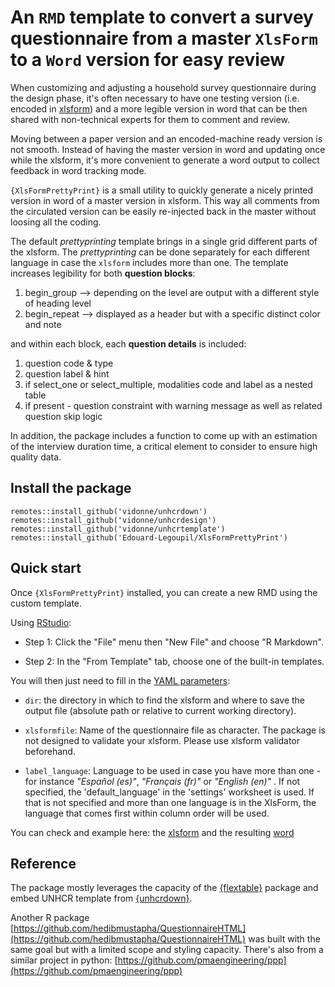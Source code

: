 
# An `RMD` template to convert a survey questionnaire from a master `XlsForm` to a `Word` version for easy review

When customizing and adjusting a household survey questionnaire during the design phase, it's often necessary to have one testing version (i.e. encoded in [xlsform](http://xlsform)) and a more legible version in word that can be then shared with non-technical experts for them to comment and review.

Moving between a paper version and an encoded-machine ready version is not smooth. Instead of having the master version in word and updating once while the xlsform, it's more convenient to generate a word output to collect feedback in word tracking mode.

`{XlsFormPrettyPrint}` is a small utility to quickly generate a nicely printed version in word of a master version in xlsform. This way all comments from the circulated version can be easily re-injected back in the master without loosing all the coding.

The default _prettyprinting_ template brings in a single grid different parts of the xlsform. The _prettyprinting_ can be done separately for each different language in case the `xlsform` includes more than one. The template increases legibility for both __question blocks__:

  1. begin_group --> depending on the level are output with a different style of heading level
  2. begin_repeat --> displayed as a header but with a specific distinct color and note

and within each block, each __question details__ is  included:  

  1. question code & type
  2. question label & hint
  3. if select_one or select_multiple, modalities code and label as a nested table
  4. if present - question constraint with warning message as well as related question skip logic

In addition, the package includes a function to come up with an estimation of the interview duration time, a critical element to consider to ensure high quality data.

## Install  the package

```
remotes::install_github('vidonne/unhcrdown')
remotes::install_github('vidonne/unhcrdesign')
remotes::install_github('vidonne/unhcrtemplate')
remotes::install_github('Edouard-Legoupil/XlsFormPrettyPrint')  
```

## Quick start

Once `{XlsFormPrettyPrint}` installed, you can create a new RMD using the custom template.

Using [RStudio](https://www.rstudio.com/):

 * Step 1: Click the "File" menu then "New File" and choose "R Markdown".

 * Step 2: In the "From Template" tab, choose one of the built-in templates.

You will then just need to fill in the [YAML parameters](https://rmarkdown.rstudio.com/lesson-6.html):

 *  `dir`:  the directory in which to find the xlsform and where to save the output file (absolute path or relative to current working directory).
 
 *  `xlsformfile`:  Name of the questionnaire file as character. The package is not designed to validate your xlsform. Please use xlsform validator beforehand.
    
 *  `label_language`:  Language to be used in case you have more than one - for instance _"Español (es)"_, _"Français (fr)"_ or _"English (en)"_ . If not specified, the 'default_language' in the 'settings' worksheet is used. If that is not specified and more than one language is in the XlsForm, the language that comes first within column order will be used. 
 
You can check and example here: the [xlsform](https://github.com/Edouard-Legoupil/XlsFormPrettyPrint/blob/master/inst/demo.xlsx?raw=true) and the resulting [word](https://github.com/Edouard-Legoupil/XlsFormPrettyPrint/blob/master/inst/skeleton.docx?raw=true)    

## Reference

The package mostly leverages the capacity of the [{flextable}](https://ardata-fr.github.io/flextable-book/layout.html) package and embed UNHCR template from [{unhcrdown}](https://vidonne.github.io/unhcrdown/).

Another R package [https://github.com/hedibmustapha/QuestionnaireHTML](https://github.com/hedibmustapha/QuestionnaireHTML) was built with the same goal but with a limited scope and styling capacity. There's also from a similar project in python: [https://github.com/pmaengineering/ppp](https://github.com/pmaengineering/ppp)


